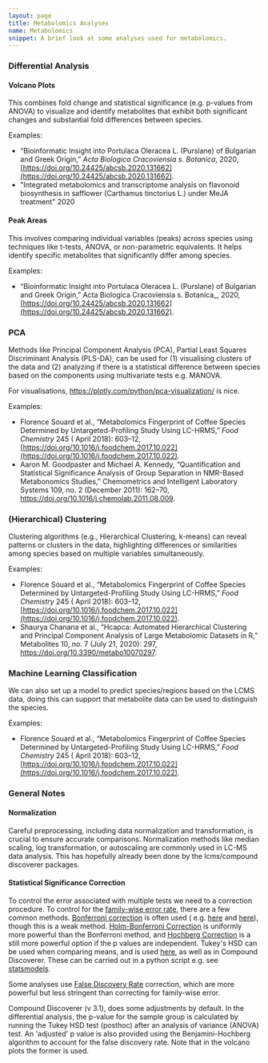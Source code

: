 ```yaml
---
layout: page
title: Metabolomics Analyses
name: Metabolomics
snippet: A brief look at some analyses used for metabolomics. 
---
```


### Differential Analysis

#### Volcano Plots

This combines fold change and statistical significance (e.g. p-values from ANOVA) to visualize and identify metabolites that exhibit both
significant changes and substantial fold differences between species.

Examples:

- “Bioinformatic Insight into Portulaca Oleracea L. (Purslane) of Bulgarian and Greek Origin,” _Acta Biologica Cracoviensia s. Botanica_,
  2020, [https://doi.org/10.24425/abcsb.2020.131662](https://doi.org/10.24425/abcsb.2020.131662).
- "Integrated metabolomics and transcriptome analysis on flavonoid biosynthesis in safflower (Carthamus tinctorius L.) under MeJA treatment" 2020

#### Peak Areas

This involves comparing individual variables (peaks) across species using techniques like t-tests, ANOVA, or non-parametric equivalents. It helps
identify specific metabolites that significantly differ among species.

Examples:

- “Bioinformatic Insight into Portulaca Oleracea L. (Purslane) of Bulgarian and Greek Origin,” Acta Biologica Cracoviensia s. Botanica_,
  2020, [https://doi.org/10.24425/abcsb.2020.131662](https://doi.org/10.24425/abcsb.2020.131662).

### PCA

Methods like Principal Component Analysis (PCA), Partial Least Squares Discriminant Analysis (PLS-DA), can be used for (1) visualising clusters of the
data and (2) analyzing if there is a statistical difference between species based on the components using multivariate tests e.g. MANOVA.

For visualisations, https://plotly.com/python/pca-visualization/ is nice.

Examples:

- Florence Souard et al., “Metabolomics Fingerprint of Coffee Species Determined by Untargeted-Profiling Study Using LC-HRMS,” _Food Chemistry_ 245 (
  April 2018): 603–12, [https://doi.org/10.1016/j.foodchem.2017.10.022](https://doi.org/10.1016/j.foodchem.2017.10.022).
- Aaron M. Goodpaster and Michael A. Kennedy, “Quantification and Statistical Significance Analysis of Group Separation in NMR-Based Metabonomics
  Studies,” Chemometrics and Intelligent Laboratory Systems 109, no. 2 (December 2011): 162–70, https://doi.org/10.1016/j.chemolab.2011.08.009.

### (Hierarchical) Clustering

Clustering algorithms (e.g., Hierarchical Clustering, k-means) can reveal patterns or clusters in the data, highlighting differences or similarities
among species based on multiple variables simultaneously.

Examples:

- Florence Souard et al., “Metabolomics Fingerprint of Coffee Species Determined by Untargeted-Profiling Study Using LC-HRMS,” _Food Chemistry_ 245 (
  April 2018): 603–12, [https://doi.org/10.1016/j.foodchem.2017.10.022](https://doi.org/10.1016/j.foodchem.2017.10.022).
- Shaurya Chanana et al., “Hcapca: Automated Hierarchical Clustering and Principal Component Analysis of Large Metabolomic Datasets in R,” Metabolites
  10, no. 7 (July 21, 2020): 297, https://doi.org/10.3390/metabo10070297.

### Machine Learning Classification

We can also set up a model to predict species/regions based on the LCMS data, doing this can support that metabolite data can be used to distinguish
the species.

Examples:

- Florence Souard et al., “Metabolomics Fingerprint of Coffee Species Determined by Untargeted-Profiling Study Using LC-HRMS,” _Food Chemistry_ 245 (
  April 2018): 603–12, [https://doi.org/10.1016/j.foodchem.2017.10.022](https://doi.org/10.1016/j.foodchem.2017.10.022).

### General Notes

#### Normalization

Careful preprocessing, including data normalization and transformation, is crucial to ensure accurate comparisons. Normalization methods like median
scaling, log transformation, or autoscaling are commonly used in LC-MS data analysis. This has hopefully already been done by the lcms/compound
discoverer packages.

#### Statistical Significance Correction

To control the error associated with multiple tests we need to a correction procedure. To control for
the [family-wise error rate](https://en.wikipedia.org/wiki/Family-wise_error_rate), there are a few common
methods. [Bonferroni correction](https://en.wikipedia.org/wiki/Bonferroni_correction) is often used (
e.g. [here](https://bmcbioinformatics.biomedcentral.com/articles/10.1186/s12859-018-2117-2)
and [here](https://www.sciencedirect.com/science/article/pii/S0169743921000393)), though this is a weak method. [Holm-Bonferroni
Correction](https://en.wikipedia.org/wiki/Holm%E2%80%93Bonferroni_method) is uniformly more powerful than the Bonferroni method, and [Hochberg
Correction](https://academic.oup.com/biomet/article-abstract/75/4/800/423177) is a still more powerful option if the p values are independent. Tukey's
HSD can be used when comparing means, and is used [here](https://doi.org/10.1016/j.foodchem.2017.10.022), as well as in Compound Discoverer. These can
be carried out in a python script e.g. see [statsmodels](https://www.statsmodels.org/dev/generated/statsmodels.stats.multitest.multipletests.html).

Some analyses use [False Discovery Rate](https://en.wikipedia.org/wiki/False_discovery_rate) correction, which are more powerful but less stringent
than correcting for family-wise error.

Compound Discoverer (v 3.1), does some adjustments by default. In the differential analysis, the p-value for the sample group is calculated by running
the Tukey HSD test (posthoc) after an analysis of variance (ANOVA) test. An 'adjusted' p value is also provided using the Benjamini-Hochberg
algorithm to account for the false discovery rate. Note that in the volcano plots the former is used.

